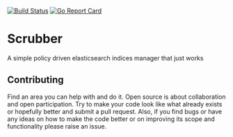 [![Build Status](https://travis-ci.org/alejandro-carstens/scrubber.svg?branch=master)](https://travis-ci.org/alejandro-carstens/scrubber) [![Go Report Card](https://goreportcard.com/badge/github.com/alejandro-carstens/scrubber)](https://goreportcard.com/report/github.com/alejandro-carstens/scrubber)

# Scrubber

A simple policy driven elasticsearch indices manager that just works

## Contributing

Find an area you can help with and do it. Open source is about collaboration and open participation. Try to make your code look like what already exists or hopefully better and submit a pull request. Also, if you find bugs or have any ideas on how to make the code better or on improving its scope and functionality please raise an issue.